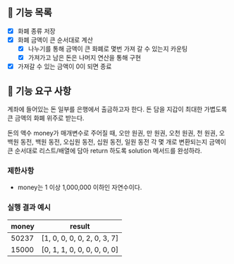 ## 📃 기능 목록
- [x] 화폐 종류 저장
- [x] 화폐 금액이 큰 순서대로 계산
  - [x] 나누기를 통해 금액이 큰 화폐로 몇번 가져 갈 수 있는지 카운팅
  - [x] 가져가고 남은 돈은 나머지 연산을 통해 구현
- [x] 가져갈 수 있는 금액이 0이 되면 종료

## 🚀 기능 요구 사항

계좌에 들어있는 돈 일부를 은행에서 출금하고자 한다. 돈 담을 지갑이 최대한 가볍도록 큰 금액의 화폐 위주로 받는다.

돈의 액수 money가 매개변수로 주어질 때, 오만 원권, 만 원권, 오천 원권, 천 원권, 오백원 동전, 백원 동전, 오십원 동전, 십원 동전, 일원 동전 각 몇 개로 변환되는지 금액이 큰 순서대로 리스트/배열에 담아 return 하도록 solution 메서드를 완성하라.

### 제한사항

- money는 1 이상 1,000,000 이하인 자연수이다.

### 실행 결과 예시

| money | result |
| --- | --- |
| 50237	| [1, 0, 0, 0, 0, 2, 0, 3, 7] |
| 15000	| [0, 1, 1, 0, 0, 0, 0, 0, 0] |